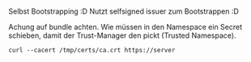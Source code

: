 # 

Selbst Bootstrapping :D
Nutzt selfsigned issuer zum Bootstrappen :D

Achung auf bundle achten. Wie müssen in den Namespace ein Secret schieben, damit der Trust-Manager den pickt (Trusted Namespace).

~~~
curl --cacert /tmp/certs/ca.crt https://server
~~~
